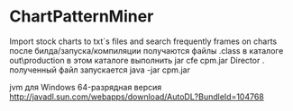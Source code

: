 # ChartPatternMiner
Import stock charts to txt`s files and search frequently frames on charts
после билда/запуска/компиляции получаются файлы .class в каталоге out\production
в этом каталоге выполнить
jar cfe cpm.jar Director .
полученный файл запускается
java -jar cpm.jar

jvm для Windows 64-разрядная версия http://javadl.sun.com/webapps/download/AutoDL?BundleId=104768

